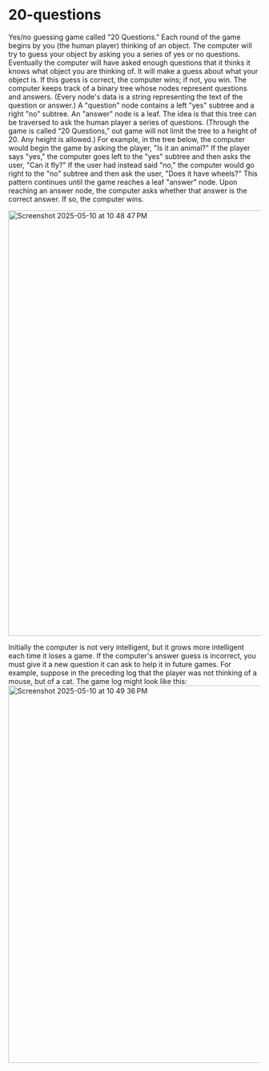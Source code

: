 # 20-questions
Yes/no guessing game called "20 Questions." Each round of the game begins by
you (the human player) thinking of an object. The computer will try to guess your object by asking you a series of yes or
no questions. Eventually the computer will have asked enough questions that it thinks it knows what object you are
thinking of. It will make a guess about what your object is. If this guess is correct, the computer wins; if not, you win.
The computer keeps track of a binary tree whose nodes represent questions and answers. (Every node's data is a string
representing the text of the question or answer.) A "question" node contains a left "yes" subtree and a right "no" subtree.
An "answer" node is a leaf. The idea is that this tree can be traversed to ask the human player a series of questions.
(Through the game is called “20 Questions,” out game will not limit the tree to a height of 20. Any height is allowed.)
For example, in the tree below, the computer would begin the game by asking the player, "Is it an animal?" If the player
says "yes," the computer goes left to the "yes" subtree and then asks the user, "Can it fly?" If the user had instead said
"no," the computer would go right to the "no" subtree and then ask the user, "Does it have wheels?"
This pattern continues until the game reaches a leaf "answer" node. Upon reaching an answer node, the computer asks
whether that answer is the correct answer. If so, the computer wins.

<img width="848" alt="Screenshot 2025-05-10 at 10 48 47 PM" src="https://github.com/user-attachments/assets/fb1affc7-162a-4d44-b779-f860778fbf8e" />

Initially the computer is not very intelligent, but it grows more intelligent each time it loses a game. If the computer's
answer guess is incorrect, you must give it a new question it can ask to help it in future games. For example, suppose in
the preceding log that the player was not thinking of a mouse, but of a cat. The game log might look like this:
<img width="752" alt="Screenshot 2025-05-10 at 10 49 36 PM" src="https://github.com/user-attachments/assets/ab6ac656-ce60-4ec8-93ac-02fe5eec6bbd" />


